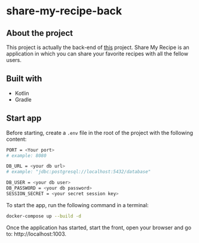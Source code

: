 # share-my-recipe-back
## About the project
This project is actually the back-end of [this](https://github.com/clairesbaffe/share-my-recipe-front) project. Share My Recipe is an application in which you can share your favorite recipes with all the fellow users.

## Built with
- Kotlin
- Gradle

## Start app

Before starting, create a `.env` file in the root of the project with the following content:

```bash
PORT = <Your port>
# example: 8080

DB_URL = <your db url>
# example: "jdbc:postgresql://localhost:5432/database"

DB_USER = <your db user>
DB_PASSWORD = <your db password>
SESSION_SECRET = <your secret session key>
```

To start the app, run the following command in a terminal:
```bash
docker-compose up --build -d
```

Once the application has started, start the front, open your browser and go to: http://localhost:1003.
